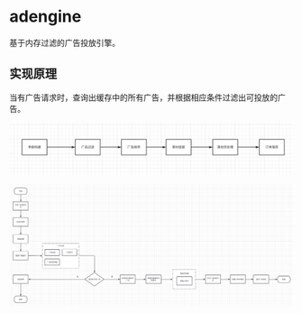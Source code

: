 # adengine
基于内存过滤的广告投放引擎。

## 实现原理
当有广告请求时，查询出缓存中的所有广告，并根据相应条件过滤出可投放的广告。

![广告投放流程图](.assets/广告投放简易流程图.png)

![广告投放流程图](.assets/广告投放流程图.png)
